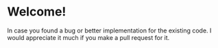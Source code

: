 # Welcome!
In case you found a bug or better implementation for the existing code. I would appreciate it much if you make a pull request for it.
